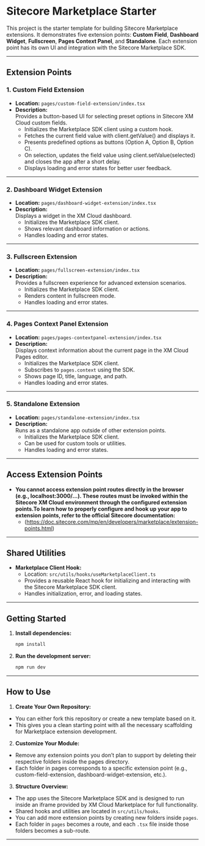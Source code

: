 # Sitecore Marketplace Starter

This project is the starter template for building Sitecore Marketplace extensions. It demonstrates five extension points: **Custom Field**, **Dashboard Widget**, **Fullscreen**, **Pages Context Panel**, and **Standalone**. Each extension point has its own UI and integration with the Sitecore Marketplace SDK.

---

## Extension Points

### 1. Custom Field Extension

- **Location:** `pages/custom-field-extension/index.tsx`
- **Description:**  
  Provides a button-based UI for selecting preset options in Sitecore XM Cloud custom fields.
  - Initializes the Marketplace SDK client using a custom hook.
  - Fetches the current field value with client.getValue() and displays it.
  - Presents predefined options as buttons (Option A, Option B, Option C).
  - On selection, updates the field value using client.setValue(selected) and closes the app after a short delay.
  - Displays loading and error states for better user feedback.

---

### 2. Dashboard Widget Extension

- **Location:** `pages/dashboard-widget-extension/index.tsx`
- **Description:**  
  Displays a widget in the XM Cloud dashboard.
  - Initializes the Marketplace SDK client.
  - Shows relevant dashboard information or actions.
  - Handles loading and error states.

---

### 3. Fullscreen Extension

- **Location:** `pages/fullscreen-extension/index.tsx`
- **Description:**  
  Provides a fullscreen experience for advanced extension scenarios.
  - Initializes the Marketplace SDK client.
  - Renders content in fullscreen mode.
  - Handles loading and error states.

---

### 4. Pages Context Panel Extension

- **Location:** `pages/pages-contextpanel-extension/index.tsx`
- **Description:**  
  Displays context information about the current page in the XM Cloud Pages editor.
  - Initializes the Marketplace SDK client.
  - Subscribes to `pages.context` using the SDK.
  - Shows page ID, title, language, and path.
  - Handles loading and error states.

---

### 5. Standalone Extension

- **Location:** `pages/standalone-extension/index.tsx`
- **Description:**  
  Runs as a standalone app outside of other extension points.
  - Initializes the Marketplace SDK client.
  - Can be used for custom tools or utilities.
  - Handles loading and error states.

---

## Access Extension Points

- **You cannot access extension point routes directly in the browser (e.g., localhost:3000/...). These routes must be invoked within the Sitecore XM Cloud environment through the configured extension points.To learn how to properly configure and hook up your app to extension points, refer to the official Sitecore documentation:**  
  - (https://doc.sitecore.com/mp/en/developers/marketplace/extension-points.html)
---

## Shared Utilities

- **Marketplace Client Hook:**  
  - Location: `src/utils/hooks/useMarketplaceClient.ts`
  - Provides a reusable React hook for initializing and interacting with the Sitecore Marketplace SDK client.
  - Handles initialization, error, and loading states.

---

## Getting Started

1. **Install dependencies:**
   ```sh
   npm install
   ```

2. **Run the development server:**
   ```sh
   npm run dev
   ```
---

## How to Use
1. **Create Your Own Repository:**
- You can either fork this repository or create a new template based on it.
- This gives you a clean starting point with all the necessary scaffolding for Marketplace extension development.


2. **Customize Your Module:**
- Remove any extension points you don’t plan to support by deleting their respective folders inside the pages directory.
- Each folder in pages corresponds to a specific extension point (e.g., custom-field-extension, dashboard-widget-extension, etc.).


3. **Structure Overview:**
- The app uses the Sitecore Marketplace SDK and is designed to run inside an iframe provided by XM Cloud Marketplace for full functionality.
- Shared hooks and utilities are located in `src/utils/hooks`.
- You can add more extension points by creating new folders inside `pages`.
- Each folder in `pages` becomes a route, and each `.tsx` file inside those folders becomes a sub-route.


---